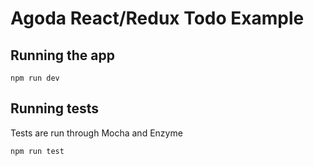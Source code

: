 # Agoda React/Redux Todo Example

## Running the app
```
npm run dev
```


## Running tests
Tests are run through Mocha and Enzyme
```
npm run test
```
